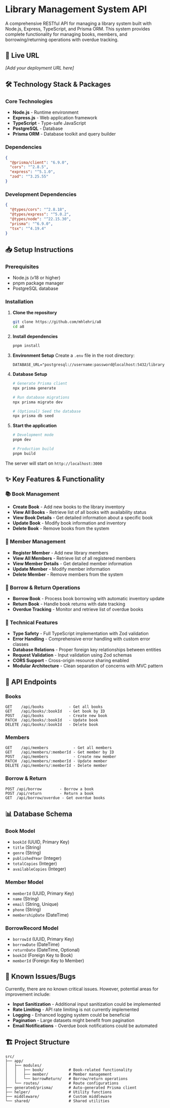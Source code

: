 # Library Management System API

A comprehensive RESTful API for managing a library system built with Node.js, Express, TypeScript, and Prisma ORM. This system provides complete functionality for managing books, members, and borrowing/returning operations with overdue tracking.

## 🚀 Live URL

_[Add your deployment URL here]_

## 🛠️ Technology Stack & Packages

### Core Technologies

- **Node.js** - Runtime environment
- **Express.js** - Web application framework
- **TypeScript** - Type-safe JavaScript
- **PostgreSQL** - Database
- **Prisma ORM** - Database toolkit and query builder

### Dependencies

```json
{
  "@prisma/client": "6.9.0",
  "cors": "^2.8.5",
  "express": "^5.1.0",
  "zod": "^3.25.55"
}
```

### Development Dependencies

```json
{
  "@types/cors": "^2.8.18",
  "@types/express": "^5.0.2",
  "@types/node": "^22.15.30",
  "prisma": "^6.9.0",
  "tsx": "^4.19.4"
}
```

## 📥 Setup Instructions

### Prerequisites

- Node.js (v18 or higher)
- pnpm package manager
- PostgreSQL database

### Installation

1. **Clone the repository**

   ```bash
   git clone https://github.com/mhlehri/a8
   cd a8
   ```

2. **Install dependencies**

   ```bash
   pnpm install
   ```

3. **Environment Setup**
   Create a `.env` file in the root directory:

   ```env
   DATABASE_URL="postgresql://username:password@localhost:5432/library_db"
   ```

4. **Database Setup**

   ```bash
   # Generate Prisma client
   npx prisma generate

   # Run database migrations
   npx prisma migrate dev

   # (Optional) Seed the database
   npx prisma db seed
   ```

5. **Start the application**

   ```bash
   # Development mode
   pnpm dev

   # Production build
   pnpm build
   ```

The server will start on `http://localhost:3000`

## ✨ Key Features & Functionality

### 📚 Book Management

- **Create Book** - Add new books to the library inventory
- **View All Books** - Retrieve list of all books with availability status
- **View Book Details** - Get detailed information about a specific book
- **Update Book** - Modify book information and inventory
- **Delete Book** - Remove books from the system

### 👥 Member Management

- **Register Member** - Add new library members
- **View All Members** - Retrieve list of all registered members
- **View Member Details** - Get detailed member information
- **Update Member** - Modify member information
- **Delete Member** - Remove members from the system

### 📖 Borrow & Return Operations

- **Borrow Book** - Process book borrowing with automatic inventory update
- **Return Book** - Handle book returns with date tracking
- **Overdue Tracking** - Monitor and retrieve list of overdue books

### 🔧 Technical Features

- **Type Safety** - Full TypeScript implementation with Zod validation
- **Error Handling** - Comprehensive error handling with custom error classes
- **Database Relations** - Proper foreign key relationships between entities
- **Request Validation** - Input validation using Zod schemas
- **CORS Support** - Cross-origin resource sharing enabled
- **Modular Architecture** - Clean separation of concerns with MVC pattern

## 📡 API Endpoints

### Books

```
GET    /api/books           - Get all books
GET    /api/books/:bookId   - Get book by ID
POST   /api/books           - Create new book
PATCH  /api/books/:bookId   - Update book
DELETE /api/books/:bookId   - Delete book
```

### Members

```
GET    /api/members           - Get all members
GET    /api/members/:memberId - Get member by ID
POST   /api/members           - Create new member
PATCH  /api/members/:memberId - Update member
DELETE /api/members/:memberId - Delete member
```

### Borrow & Return

```
POST /api/borrow        - Borrow a book
POST /api/return        - Return a book
GET  /api/borrow/overdue - Get overdue books
```

## 📊 Database Schema

### Book Model

- `bookId` (UUID, Primary Key)
- `title` (String)
- `genre` (String)
- `publishedYear` (Integer)
- `totalCopies` (Integer)
- `availableCopies` (Integer)

### Member Model

- `memberId` (UUID, Primary Key)
- `name` (String)
- `email` (String, Unique)
- `phone` (String)
- `membershipDate` (DateTime)

### BorrowRecord Model

- `borrowId` (UUID, Primary Key)
- `borrowDate` (DateTime)
- `returnDate` (DateTime, Optional)
- `bookId` (Foreign Key to Book)
- `memberId` (Foreign Key to Member)

## 🚨 Known Issues/Bugs

Currently, there are no known critical issues. However, potential areas for improvement include:

- **Input Sanitization** - Additional input sanitization could be implemented
- **Rate Limiting** - API rate limiting is not currently implemented
- **Logging** - Enhanced logging system could be beneficial
- **Pagination** - Large datasets might benefit from pagination
- **Email Notifications** - Overdue book notifications could be automated

## 🏗️ Project Structure

```
src/
├── app/
│   ├── modules/
│   │   ├── book/           # Book-related functionality
│   │   ├── member/         # Member management
│   │   └── borrowReturn/   # Borrow/return operations
│   └── routes/             # Route configurations
├── generated/prisma/       # Auto-generated Prisma client
├── helper/                 # Utility functions
├── middleware/             # Custom middleware
└── shared/                 # Shared utilities
```
